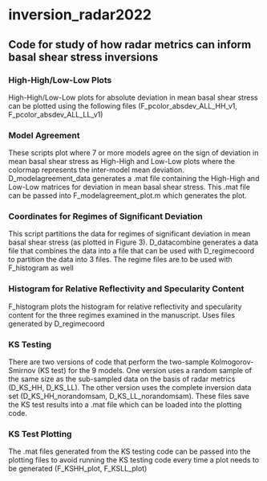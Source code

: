 # inversion_radar2022
## Code for study of how radar metrics can inform basal shear stress inversions

### High-High/Low-Low Plots
High-High/Low-Low plots for absolute deviation in mean basal shear stress can be plotted using
the following files (F_pcolor_absdev_ALL_HH_v1, F_pcolor_absdev_ALL_LL_v1)

### Model Agreement
These scripts plot where 7 or more models agree on the sign of deviation in mean basal shear stress
as High-High and Low-Low plots where the colormap represents the inter-model mean deviation.
D_modelagreement_data generates a .mat file containing the High-High and Low-Low matrices for
deviation in mean basal shear stress. This .mat file can be passed into F_modelagreement_plot.m
which generates the plot.


### Coordinates for Regimes of Significant Deviation
This script partitions the data for regimes of significant deviation in mean basal 
shear stress (as plotted in Figure 3). D_datacombine generates a data file that combines the data into 
a file that can be used with D_regimecoord to partition the data into 3 files. The regime files 
are to be used with F_histogram as well

### Histogram for Relative Reflectivity and Specularity Content
F_histogram plots the histogram for relative reflectivity and specularity content for the three regimes
examined in the manuscript. Uses files generated by D_regimecoord



### KS Testing
There are two versions of code that perform the two-sample Kolmogorov-Smirnov
 (KS test) for the 9 models. One version uses a random sample of the same size as the sub-sampled
data on the basis of radar metrics (D_KS_HH, D_KS_LL). The other version uses the complete 
inversion data set (D_KS_HH_norandomsam, D_KS_LL_norandomsam). These files save the KS test 
results into a .mat file which can be loaded into the plotting code.

### KS Test Plotting
The .mat files generated from the KS testing code can be passed into the plotting files to avoid
running the KS testing code every time a plot needs to be generated (F_KSHH_plot, F_KSLL_plot)

